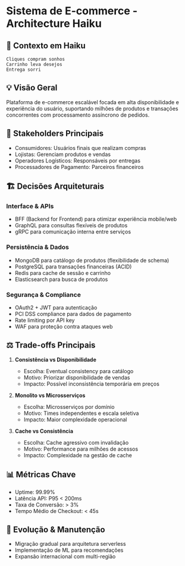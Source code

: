 # Sistema de E-commerce - Architecture Haiku

## 🎯 Contexto em Haiku

```
Cliques compram sonhos
Carrinho leva desejos
Entrega sorri
```

## 💡 Visão Geral
Plataforma de e-commerce escalável focada em alta disponibilidade e experiência do usuário, suportando milhões de produtos e transações concorrentes com processamento assíncrono de pedidos.

## 👥 Stakeholders Principais
- Consumidores: Usuários finais que realizam compras
- Lojistas: Gerenciam produtos e vendas
- Operadores Logísticos: Responsáveis por entregas
- Processadores de Pagamento: Parceiros financeiros

## 🏗 Decisões Arquiteturais

### Interface & APIs
- BFF (Backend for Frontend) para otimizar experiência mobile/web
- GraphQL para consultas flexíveis de produtos
- gRPC para comunicação interna entre serviços

### Persistência & Dados
- MongoDB para catálogo de produtos (flexibilidade de schema)
- PostgreSQL para transações financeiras (ACID)
- Redis para cache de sessão e carrinho
- Elasticsearch para busca de produtos

### Segurança & Compliance
- OAuth2 + JWT para autenticação
- PCI DSS compliance para dados de pagamento
- Rate limiting por API key
- WAF para proteção contra ataques web

## ⚖️ Trade-offs Principais

1. **Consistência vs Disponibilidade**
   - Escolha: Eventual consistency para catálogo
   - Motivo: Priorizar disponibilidade de vendas
   - Impacto: Possível inconsistência temporária em preços

2. **Monolito vs Microsserviços**
   - Escolha: Microsserviços por domínio
   - Motivo: Times independentes e escala seletiva
   - Impacto: Maior complexidade operacional

3. **Cache vs Consistência**
   - Escolha: Cache agressivo com invalidação
   - Motivo: Performance para milhões de acessos
   - Impacto: Complexidade na gestão de cache

## 📊 Métricas Chave
- Uptime: 99.99%
- Latência API: P95 < 200ms
- Taxa de Conversão: > 3%
- Tempo Médio de Checkout: < 45s

## 🔄 Evolução & Manutenção
- Migração gradual para arquitetura serverless
- Implementação de ML para recomendações
- Expansão internacional com multi-região 